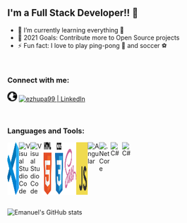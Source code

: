 ## I'm a Full Stack Developer!! 👋

- 🌱 I’m currently learning everything 🤣
- 🥅 2021 Goals: Contribute more to Open Source projects
- ⚡ Fun fact: I love to play ping-pong 🏓 and soccer ⚽

<br />

### Connect with me:

[<img  alt="emanuelzhupa.netlify.app/" width="22px" src="https://raw.githubusercontent.com/iconic/open-iconic/master/svg/globe.svg" />][website]
[<img  alt="ezhupa99 | LinkedIn" width="22px" src="https://cdn.jsdelivr.net/npm/simple-icons@v3/icons/linkedin.svg" />][linkedin]

<br />

### Languages and Tools:

<div style="display: flex">
<img alt="Visual Studio Code" width="26px" src="https://raw.githubusercontent.com/github/explore/80688e429a7d4ef2fca1e82350fe8e3517d3494d/topics/visual-studio-code/visual-studio-code.png" />
<img alt="Visual Studio Code" width="26px" src="https://upload.wikimedia.org/wikipedia/commons/thumb/c/c0/WebStorm_Icon.svg/512px-WebStorm_Icon.svg.png" />
<img  alt="Visual Studio Code" width="26px" src="https://resources.jetbrains.com/storage/products/rider/img/meta/rider_logo_300x300.png" />
<img  alt="HTML5" width="26px" src="https://raw.githubusercontent.com/github/explore/80688e429a7d4ef2fca1e82350fe8e3517d3494d/topics/html/html.png" />
<img  alt="CSS3" width="26px" src="https://raw.githubusercontent.com/github/explore/80688e429a7d4ef2fca1e82350fe8e3517d3494d/topics/css/css.png" />
<img  alt="Sass" width="26px" src="https://raw.githubusercontent.com/github/explore/80688e429a7d4ef2fca1e82350fe8e3517d3494d/topics/sass/sass.png" />
<img  alt="JavaScript" width="26px" src="https://raw.githubusercontent.com/github/explore/80688e429a7d4ef2fca1e82350fe8e3517d3494d/topics/javascript/javascript.png" />
<img  alt="Angular" width="26px" src="https://brandslogos.com/wp-content/uploads/images/large/angular-icon-logo.png" />
<img  alt=".Net Core" width="26px" src="https://upload.wikimedia.org/wikipedia/commons/thumb/e/ee/.NET_Core_Logo.svg/1200px-.NET_Core_Logo.svg.png" />
<img  alt="C#" width="26px" src="https://iconape.com/wp-content/png_logo_vector/c.png" />
<img  alt="C#" width="26px" src="https://cdn.iconscout.com/icon/free/png-256/redis-83994.png" />
</div>

<br />

![Emanuel's GitHub stats](https://github-readme-stats.vercel.app/api?username=ezhupa99&show_icons=true&theme=onedark)



[website]: https://emanuelzhupa.netlify.app/

[linkedin]: https://linkedin.com/in/ezhupa99
